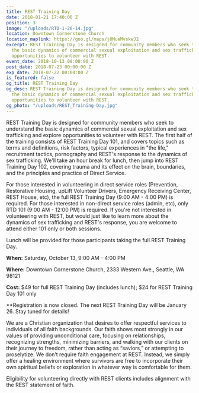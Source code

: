 ```yaml
---
title: REST Training Day
date: 2018-01-21 17:40:00 Z
position: 3
image: "/uploads/RTD-1-26-14.jpg"
location: Downtown Cornerstone Church
location_maplink: https://goo.gl/maps/j8MueMvskwJ2
excerpt: REST Training Day is designed for community members who seek to understand
  the basic dynamics of commercial sexual exploitation and sex trafficking and explore
  opportunities to volunteer with REST.
event_date: 2018-10-13 09:00:00 Z
post_date: 2018-07-23 00:00:00 Z
exp_date: 2018-07-22 00:00:00 Z
is_featured: false
og_title: REST Training Day
og_desc: REST Training Day is designed for community members who seek to understand
  the basic dynamics of commercial sexual exploitation and sex trafficking and explore
  opportunities to volunteer with REST.
og_photo: "/uploads/REST_Training-Day.jpg"
---
```


REST Training Day is designed for community members who seek to understand the basic dynamics of commercial sexual exploitation and sex trafficking and explore opportunities to volunteer with REST. The first half of the training consists of REST Training Day 101, and covers topics such as terms and definitions, risk factors, typical experiences in "the life," recruitment tactics, pornography and REST's response to the dynamics of sex trafficking. We'll take an hour break for lunch, then jump into REST Training Day 102, covering trauma and its effect on the brain, boundaries, and the principles and practice of Direct Service.

For those interested in volunteering in direct service roles (Prevention, Restorative Housing, upLift Volunteer Drivers, Emergency Receiving Center, REST House, etc), the full REST Training Day (9:00 AM - 4:00 PM) is required. For those interested in non-direct service roles (admin, etc), only RTD 101 (9:00 AM - 12:00 PM) is required. If you're not interested in volunteering with REST, but would just like to learn more about the dynamics of sex trafficking and REST's response, you are welcome to attend either 101 only or both sessions.

Lunch will be provided for those participants taking the full REST Training Day. 

**When:** Saturday, October 13, 9:00 AM - 4:00 PM 

**Where:** Downtown Cornerstone Church, 2333 Western Ave., Seattle, WA 98121

**Cost:** $49 for full REST Training Day (includes lunch); $24 for REST Training Day 101 only

**Registration is now closed. The next REST Training Day will be January 26. Stay tuned for details!

We are a Christian organization that desires to offer respectful services to individuals of all faith backgrounds. Our faith shows most strongly in our values of providing unconditional care, focusing on relationships, recognizing strengths, minimizing barriers, and walking with our clients on their journey to freedom, rather than acting as “saviors,” or attempting to proselytize. We don’t require faith engagement at REST. Instead, we simply offer a healing environment where survivors are free to incorporate their own spiritual beliefs or exploration in whatever way is comfortable for them.

Eligibility for volunteering directly with REST clients includes alignment with the REST statement of faith. 